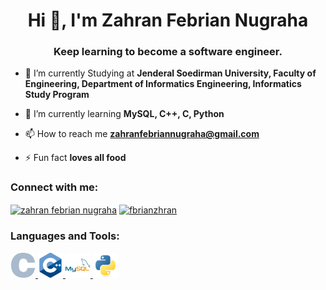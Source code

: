 <h1 align="center">Hi 👋, I'm Zahran Febrian Nugraha</h1>
<h3 align="center">Keep learning to become a software engineer.</h3>

- 🔭 I’m currently Studying at **Jenderal Soedirman University, Faculty of Engineering, Department of Informatics Engineering, Informatics Study Program**

- 🌱 I’m currently learning **MySQL, C++, C, Python**

- 📫 How to reach me **zahranfebriannugraha@gmail.com**

- ⚡ Fun fact **loves all food**

<h3 align="left">Connect with me:</h3>
<p align="left">
<a href="https://linkedin.com/in/zahran febrian nugraha" target="blank"><img align="center" src="https://raw.githubusercontent.com/rahuldkjain/github-profile-readme-generator/master/src/images/icons/Social/linked-in-alt.svg" alt="zahran febrian nugraha" height="30" width="40" /></a>
<a href="https://instagram.com/fbrianzhran" target="blank"><img align="center" src="https://raw.githubusercontent.com/rahuldkjain/github-profile-readme-generator/master/src/images/icons/Social/instagram.svg" alt="fbrianzhran" height="30" width="40" /></a>
</p>

<h3 align="left">Languages and Tools:</h3>
<p align="left"> <a href="https://www.cprogramming.com/" target="_blank" rel="noreferrer"> <img src="https://raw.githubusercontent.com/devicons/devicon/master/icons/c/c-original.svg" alt="c" width="40" height="40"/> </a> <a href="https://www.w3schools.com/cpp/" target="_blank" rel="noreferrer"> <img src="https://raw.githubusercontent.com/devicons/devicon/master/icons/cplusplus/cplusplus-original.svg" alt="cplusplus" width="40" height="40"/> </a> <a href="https://www.mysql.com/" target="_blank" rel="noreferrer"> <img src="https://raw.githubusercontent.com/devicons/devicon/master/icons/mysql/mysql-original-wordmark.svg" alt="mysql" width="40" height="40"/> </a> <a href="https://www.python.org" target="_blank" rel="noreferrer"> <img src="https://raw.githubusercontent.com/devicons/devicon/master/icons/python/python-original.svg" alt="python" width="40" height="40"/> </a> </p>
